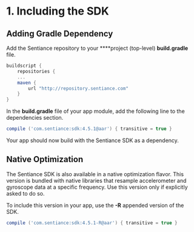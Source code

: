 # 1. Including the SDK

## Adding Gradle Dependency

Add the Sentiance repository to your ****project \(top-level\) **build.gradle** file.

```groovy
buildscript {
    repositories {
    ...
    maven {
        url "http://repository.sentiance.com"
    }
}
```

In the **build.gradle** file of your app module, add the following line to the dependencies section.

```groovy
compile ('com.sentiance:sdk:4.5.1@aar') { transitive = true }
```

Your app should now build with the Sentiance SDK as a dependency.

## Native Optimization

The Sentiance SDK is also available in a native optimization flavor. This version is bundled with native libraries that resample accelerometer and gyroscope data at a specific frequency. Use this version only if explicitly asked to do so.

To include this version in your app, use the **-R** appended version of the SDK.

```groovy
compile ('com.sentiance:sdk:4.5.1-R@aar') { transitive = true }
```

